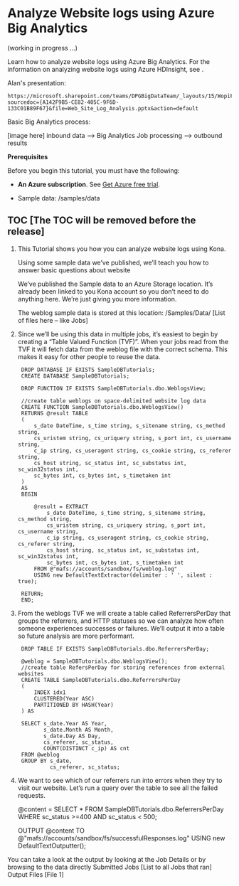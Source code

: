 # Analyze Website logs using Azure Big Analytics

(working in progress ...)

Learn how to analyze website logs using Azure Big Analytics. For the information on analyzing website logs using Azure HDInsight, see []().

Alan's presentation:

	https://microsoft.sharepoint.com/teams/DPGBigDataTeam/_layouts/15/WopiFrame.aspx?sourcedoc={A142F9B5-CE82-405C-9F6D-133C01B89F67}&file=Web_Site_Log_Analysis.pptx&action=default


Basic Big Analytics process:

[image here] inbound data --> Big Analytics Job processing --> outbound results


**Prerequisites**

Before you begin this tutorial, you must have the following:

- **An Azure subscription**. See [Get Azure free trial](http://azure.microsoft.com/documentation/videos/get-azure-free-trial-for-testing-hadoop-in-hdinsight/).

- Sample data: /samples/data


## TOC [The TOC will be removed before the release]

1. This Tutorial shows you how you can analyze website logs using Kona.

	Using some sample data we’ve published, we’ll teach you how to answer basic questions about website
	
	We’ve published the Sample data to an Azure Storage location. It’s already been linked to you Kona account so you don’t need to do anything here. We’re just giving you more information.
	
	The weblog sample data is stored at this location: /Samples/Data/
	[List of files here – like Jobs]

2. Since we’ll be using this data in multiple jobs, it’s easiest to begin by creating a “Table Valued Function (TVF)”. When your jobs read from the TVF it will fetch data from the weblog file with the correct schema. This makes it easy for other people to reuse the data.

		DROP DATABASE IF EXISTS SampleDBTutorials;
		CREATE DATABASE SampleDBTutorials;
		
		DROP FUNCTION IF EXISTS SampleDBTutorials.dbo.WeblogsView;
		
		//create table weblogs on space-delimited website log data
		CREATE FUNCTION SampleDBTutorials.dbo.WeblogsView()
		RETURNS @result TABLE
		(
		    s_date DateTime, s_time string, s_sitename string, cs_method string, 
		    cs_uristem string, cs_uriquery string, s_port int, cs_username string, 
		    c_ip string, cs_useragent string, cs_cookie string, cs_referer string, 
		    cs_host string, sc_status int, sc_substatus int, sc_win32status int, 
		    sc_bytes int, cs_bytes int, s_timetaken int
		)
		AS
		BEGIN
		
		    @result = EXTRACT
		        s_date DateTime, s_time string, s_sitename string, cs_method string,
		        cs_uristem string, cs_uriquery string, s_port int, cs_username string,
		        c_ip string, cs_useragent string, cs_cookie string, cs_referer string,
		        cs_host string, sc_status int, sc_substatus int, sc_win32status int,
		        sc_bytes int, cs_bytes int, s_timetaken int
		    FROM @"mafs://accounts/sandbox/fs/weblog.log"
		    USING new DefaultTextExtractor(delimiter : ' ', silent : true);
		
		RETURN;
		END;

3. From the weblogs TVF we will create a table called ReferrersPerDay that groups the referrers, and HTTP statuses so we can analyze how often someone experiences successes or failures. We’ll output it into a table so future analysis are more performant. 



		DROP TABLE IF EXISTS SampleDBTutorials.dbo.ReferrersPerDay;
		
		@weblog = SampleDBTutorials.dbo.WeblogsView();
		//create table RefersPerDay for storing references from external websites
		CREATE TABLE SampleDBTutorials.dbo.ReferrersPerDay
		(
		    INDEX idx1
		    CLUSTERED(Year ASC)
		    PARTITIONED BY HASH(Year)
		) AS 
		
		SELECT s_date.Year AS Year,
		       s_date.Month AS Month,
		       s_date.Day AS Day,
		       cs_referer, sc_status,
		       COUNT(DISTINCT c_ip) AS cnt
		FROM @weblog
		GROUP BY s_date,
		         cs_referer, sc_status;

4. We want to see which of our referrers run into errors when they try to visit our website. Let’s run a query over the table to see all the failed requests.

	@content =
	    SELECT *
	    FROM SampleDBTutorials.dbo.ReferrersPerDay
	    WHERE sc_status >=400 AND sc_status < 500;
	
	OUTPUT @content
	TO @"mafs://accounts/sandbox/fs/successfulResponses.log"
	USING new DefaultTextOutputter();


You can take a look at the output by looking at the Job Details or by browsing to the data directly
Submitted Jobs
[List to all Jobs that ran]
Output Files
[File 1]
